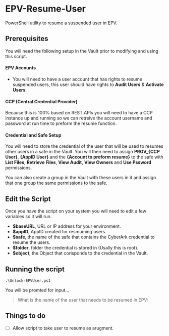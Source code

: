 # EPV-Resume-User
PowerShell utility to resume a suspended user in EPV.

## Prerequisites
You will need the following setup in the Vault prior to modifying and using this script.

#### EPV Accounts
- You will need to have a user account that has rights to resume suspended users, this user should have rights to **Audit Users** & **Activate Users**.

#### CCP (Central Credential Provider)
Because this is 100% based on REST APIs you will need to have a CCP instance up and running so we can retreive the account username and password at run time to preform the resume function.

#### Credential and Safe Setup
You will need to store the credential of the user that will be used to resumes other users in a safe in the Vault. You will then need to assign **PROV_{CCP User}**, **{AppID User}** and the **{Account to preform resume}** to the safe with **List Files**, **Retrieve Files**, **View Audit**, **View Owners** and **Use Pssword** permissions.

You can also create a group in the Vault with these users in it and assign that one group the same permissions to the safe.

## Edit the Script
Once you have the script on your system you will need to edit a few variables so it will run.
- **$baseURL**, URL or IP address for your environment.
- **$appID**, AppID created for resmuming users.
- **$safe**, the name of the safe that contains the CyberArk credential to resume the users.
- **$folder**, folder the credential is stored in (Usally this is root).
- **$object**, the Object that corisponds to the credential in the Vault.

## Running the script
```
.\Unlock-EPVUser.ps1
```
You will be promted for input...
> What is the name of the user that needs to be resumed in EPV:

## Things to do
- [ ] Allow script to take user to resume as arugment.
